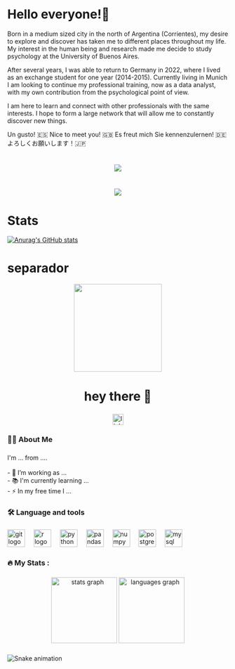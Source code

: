# Hello everyone!👋

Born in a medium sized city in the north of Argentina (Corrientes), my desire to explore and discover has taken me to different places throughout my life. My interest in the human being and research made me decide to study psychology at the University of Buenos Aires.

After several years, I was able to return to Germany in 2022, where I lived as an exchange student for one year (2014-2015). Currently living in Munich I am looking to continue my professional training, now as a data analyst, with my own contribution from the psychological point of view.

I am here to learn and connect with other professionals with the same interests. I hope to form a large network that will allow me to constantly discover new things.

Un gusto! 🇪🇸
Nice to meet you! 🇬🇧
Es freut mich Sie kennenzulernen! 🇩🇪
よろしくお願いします！🇯🇵

<h1 align="center">
  <a href="https://git.io/typing-svg">
    <img src="https://readme-typing-svg.herokuapp.com/?lines=we+are+eternal;all+this+pain+is+an+illusion&center=true&size=30">
  </a>
</h1>

<h1 align="center">
  <a href="https://git.io/typing-svg">
    <img src="https://readme-typing-svg.herokuapp.com/?lines=We+are+eternal;all+this+pain+is+an+illusion,+There!+👋;Hola,+Moin,+こんにちは！;Emmanuel+here;Nice+to+meet+you!&center=true&size=30">
  </a>
</h1>

# Stats
[![Anurag's GitHub stats](https://github-readme-stats.vercel.app/api?username=EmmAMaldonado&show_icons=true&theme=tokyonight)](https://github.com/EmmAMaldonado/github-readme-stats)

# separador

<div align="center">
  <img height="200" src="https://i.imgflip.com/65efzo.gif"  />
</div>

###

<h1 align="center">hey there 👋</h1>

###

<div align="center">
  <a href="https://www.linkedin.com/in/emmanuel-a-maldonado/" target="_blank">
    <img src="https://img.shields.io/static/v1?message=LinkedIn&logo=linkedin&label=&color=0077B5&logoColor=white&labelColor=&style=for-the-badge" height="25" alt="linkedin logo"  />
  </a>
</div>

###

<h3 align="left">👩‍💻  About Me</h3>

###

<p align="left">I'm ... from ....<br><br>- 🔭 I’m working as ...<br>- 📚 I'm currently learning ...<br>- ⚡ In my free time I ...</p>

###

<h3 align="left">🛠 Language and tools</h3>

###

<div align="left">
  <img src="https://cdn.jsdelivr.net/gh/devicons/devicon/icons/git/git-original.svg" height="40" alt="git logo"  />
  <img width="12" />
  <img src="https://cdn.jsdelivr.net/gh/devicons/devicon/icons/r/r-original.svg" height="40" alt="r logo"  />
  <img width="12" />
  <img src="https://cdn.jsdelivr.net/gh/devicons/devicon/icons/python/python-original.svg" height="40" alt="python logo"  />
  <img width="12" />
  <img src="https://cdn.jsdelivr.net/gh/devicons/devicon/icons/pandas/pandas-original.svg" height="40" alt="pandas logo"  />
  <img width="12" />
  <img src="https://cdn.jsdelivr.net/gh/devicons/devicon/icons/numpy/numpy-original.svg" height="40" alt="numpy logo"  />
  <img width="12" />
  <img src="https://cdn.jsdelivr.net/gh/devicons/devicon/icons/postgresql/postgresql-original.svg" height="40" alt="postgresql logo"  />
  <img width="12" />
  <img src="https://cdn.jsdelivr.net/gh/devicons/devicon/icons/mysql/mysql-original.svg" height="40" alt="mysql logo"  />
</div>

###

<h3 align="left">🔥   My Stats :</h3>

###

<div align="center">
  <img src="https://github-readme-stats.vercel.app/api?username=EmmAMaldonado&hide_title=false&hide_rank=false&show_icons=true&include_all_commits=true&count_private=true&disable_animations=false&theme=dracula&locale=en&hide_border=false&order=1" height="150" alt="stats graph"  />
  <img src="https://github-readme-stats.vercel.app/api/top-langs?username=EmmAMaldonado&locale=en&hide_title=false&layout=compact&card_width=320&langs_count=5&theme=dracula&hide_border=false&order=2" height="150" alt="languages graph"  />
</div>

###

<img src="https://raw.githubusercontent.com/EmmAMaldonado/EmmAMaldonado/output/snake.svg" alt="Snake animation" />

###
